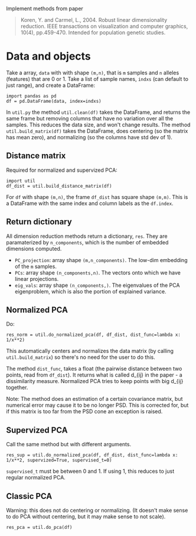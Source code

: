 Implement methods from paper
> Koren, Y. and Carmel, L., 2004. Robust linear dimensionality reduction. IEEE transactions on visualization and computer graphics, 10(4), pp.459-470.
Intended for population genetic studies. 

# Data and objects 
Take a array, `data` with with shape `(m,n)`, that is `m` samples and `n` alleles (features) that are 0 or 1. 
Take a list of sample names, `indxs` (can default to just range), and create a DataFrame:
```
import pandas as pd
df = pd.DataFrame(data, index=indxs)
```

In `util.py` the method `util.clean(df)` takes the DataFrame, and returns the same frame but removing columns that have no variation over all the samples. This reduces the data size, and won't change results. 
The method `util.build_matrix(df)` takes the DataFrame, does centering (so the matrix has mean zero), and normalizing (so the columns have std dev of 1).

## Distance matrix
Required for normalized and supervized PCA:
```
import util
df_dist = util.build_distance_matrix(df)
```
For `df` with shape `(m,n)`, the frame `df_dist` has square shape `(m,m)`. This is a DataFrame with the same index and column labels as the `df.index`.

## Return dictionary
All dimension reduction methods return a dictionary, `res`. They are paramaterized by `n_components`, which is the number of embedded dimensions computed.
- `PC_projection`: array shape `(m,n_components)`. The low-dim embedding of the `m` samples.
- `PCs`: array shape `(n_components,n)`. The vectors onto which we have linear projections. 
- `eig_vals`: array shape `(n_components,)`. The eigenvalues of the PCA eigenproblem, which is also the portion of explained variance. 

## Normalized PCA 
Do:
```
res_norm = util.do_normalized_pca(df, df_dist, dist_func=lambda x: 1/x**2)
```
This automatically centers and normalizes the data matrix (by calling `util.build_matrix`) so there's no need for the user to do this. 

The method `dist_func`, takes a float (the pairwise distance between two points, read from `df_dist`). It returns what is called d_{ij} in the paper - a dissimilarity measure. Normalized PCA tries to keep points with big d_{ij} together.

Note: The method does an estimation of a certain covariance matrix, but numerical error may cause it to be no longer PSD. This is corrected for, but if this matrix is too far from the PSD cone an exception is raised. 


## Supervized PCA 
Call the same method but with different arguments.
```
res_sup = util.do_normalized_pca(df, df_dist, dist_func=lambda x: 1/x**2, supervized=True, supervised_t=0)
```
`supervised_t` must be between 0 and 1. If using 1, this reduces to just regular normalized PCA. 

## Classic PCA 
Warning: this does not do centering or normalizing. (It doesn't make sense to do PCA without centering, but it may make sense to not scale). 
```
res_pca = util.do_pca(df)
```
